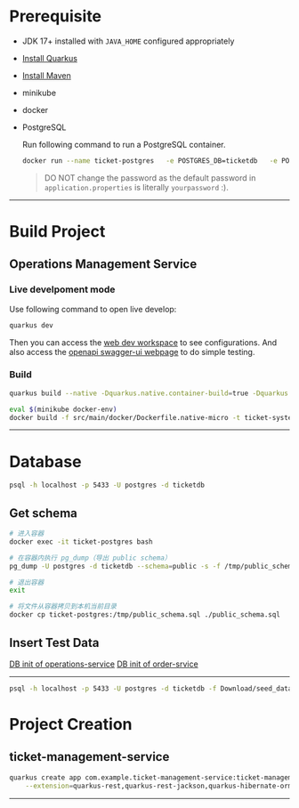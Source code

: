 # Prerequisite

- JDK 17+ installed with `JAVA_HOME` configured appropriately
- [Install Quarkus](https://quarkus.io/get-started/)
- [Install Maven](https://maven.apache.org/install.html)
- minikube
- docker
- PostgreSQL
	
	Run following command to run a PostgreSQL container.
	```bash
	docker run --name ticket-postgres   -e POSTGRES_DB=ticketdb   -e POSTGRES_USER=postgres   -e POSTGRES_PASSWORD=yourpassword   -p 5433:5432   -d postgres
	``` 
	> DO NOT change the password as the default password in `application.properties` is literally `yourpassword` :).
---

# Build Project

## Operations Management Service

### Live develpoment mode

Use following command to open live develop:
```bash
quarkus dev
```
Then you can access the [web dev workspace](http:\\localhost:8080) to see configurations.
And also access the [openapi swagger-ui webpage](http://localhost:8080/q/swagger-ui/) to do simple testing.

### Build

```bash
quarkus build --native -Dquarkus.native.container-build=true -Dquarkus.native.container-runtime=docker
```
```bash
eval $(minikube docker-env)
docker build -f src/main/docker/Dockerfile.native-micro -t ticket-system/<service> .
```

---

# Database
```bash
psql -h localhost -p 5433 -U postgres -d ticketdb
```
## Get schema

```bash
# 进入容器
docker exec -it ticket-postgres bash

# 在容器内执行 pg_dump（导出 public schema）
pg_dump -U postgres -d ticketdb --schema=public -s -f /tmp/public_schema.sql

# 退出容器
exit

# 将文件从容器拷贝到本机当前目录
docker cp ticket-postgres:/tmp/public_schema.sql ./public_schema.sql
```

## Insert Test Data

[DB init of operations-service](./operations-management-service/src/main/resources/import.sql)
[DB init of order-srvice](./order-management-service/src/main/resources/import.sql)

---

```bash
psql -h localhost -p 5433 -U postgres -d ticketdb -f Download/seed_data.sql
```

# Project Creation

## ticket-management-service

```bash
quarkus create app com.example.ticket-management-service:ticket-management-service \
    --extension=quarkus-rest,quarkus-rest-jackson,quarkus-hibernate-orm-panache,quarkus-smallrye-openapi,quarkus-jdbc-postgresql
```
---
